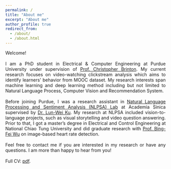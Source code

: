 ```yaml
---
permalink: /
title: "About me"
excerpt: "About me"
author_profile: true
redirect_from: 
  - /about/
  - /about.html
---
```


<div style="text-align:justify">
Welcome!
<br>
<br>
I am a PhD student in Electrical & Computer Engineering at Purdue University under supervision of <a href="https://www.cbrinton.net/">Prof. Christopher Brinton</a>. My current research focuses on video-watching clickstream analysis which aims to identify learners' behavior from MOOC dataset. My research interests span machine learning and deep learning method including but not limited to Natural Language Process, Computer Vision and Recommendation System. 
<br>
<br>  
Before joining Purdue, I was a research assistant in <a href="https://academiasinicanlplab.github.io/">Natural Language Processing and Sentiment Analysis (NLPSA) Lab</a> at Academia Sinica supervised by  <a href="https://www.iis.sinica.edu.tw/pages/lwku/">Dr. Lun-Wei Ku</a>. My research at NLPSA included vision-to-language projects, such as visual storytelling and video question answering. Prior to that, I got a master’s degree in Electrical and Control Engineering at National Chiao Tung University and did graduate research with <a href="http://cssplab.cn.nctu.edu.tw/adviser/advisor.php">Prof. Bing-Fei Wu</a> on image-based heart rate detection. 
<br>
<br>
Feel free to contact me if you are interested in my research or have any questions. I am more than happy to hear from you!
<br>
<br>
Full CV:  <a href="files/Yun_Wei_CV.pdf" target="_blank">pdf</a>.
</div>
